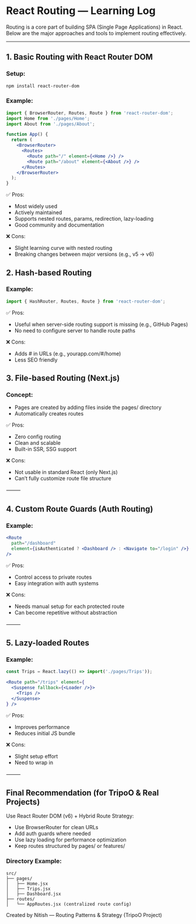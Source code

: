 # React Routing — Learning Log

Routing is a core part of building SPA (Single Page Applications) in React. Below are the major approaches and tools to implement routing effectively.

---

## 1. **Basic Routing with React Router DOM**

### Setup:
```bash
npm install react-router-dom
```

### Example:
```jsx
import { BrowserRouter, Routes, Route } from 'react-router-dom';
import Home from './pages/Home';
import About from './pages/About';

function App() {
  return (
    <BrowserRouter>
      <Routes>
        <Route path="/" element={<Home />} />
        <Route path="/about" element={<About />} />
      </Routes>
    </BrowserRouter>
  );
}
```

✅ Pros:
- Most widely used
- Actively maintained
- Supports nested routes, params, redirection, lazy-loading
- Good community and documentation

❌ Cons:
- Slight learning curve with nested routing
- Breaking changes between major versions (e.g., v5 → v6)

## 2. **Hash-based Routing**

### Example:
```jsx
import { HashRouter, Routes, Route } from 'react-router-dom';
```

✅ Pros:
- Useful when server-side routing support is missing (e.g., GitHub Pages)
- No need to configure server to handle route paths

❌ Cons:
- Adds # in URLs (e.g., yourapp.com/#/home)
- Less SEO friendly

## 3. **File-based Routing (Next.js)**

### Concept:
- Pages are created by adding files inside the pages/ directory
- Automatically creates routes

✅ Pros:
- Zero config routing
- Clean and scalable
- Built-in SSR, SSG support

❌ Cons:
- Not usable in standard React (only Next.js)
- Can’t fully customize route file structure

⸻

## 4. **Custom Route Guards (Auth Routing)**

### Example:
```jsx
<Route
  path="/dashboard"
  element={isAuthenticated ? <Dashboard /> : <Navigate to="/login" />}
/>
```

✅ Pros:
- Control access to private routes
- Easy integration with auth systems

❌ Cons:
- Needs manual setup for each protected route
- Can become repetitive without abstraction

⸻

## 5. **Lazy-loaded Routes**

### Example:
```jsx
const Trips = React.lazy(() => import('./pages/Trips'));

<Route path="/trips" element={
  <Suspense fallback={<Loader />}>
    <Trips />
  </Suspense>
} />
```

✅ Pros:
- Improves performance
- Reduces initial JS bundle

❌ Cons:
- Slight setup effort
- Need to wrap in <Suspense>

⸻

## Final Recommendation (for TripoO & Real Projects)

Use React Router DOM (v6) + Hybrid Route Strategy:

- Use BrowserRouter for clean URLs
- Add auth guards where needed
- Use lazy loading for performance optimization
- Keep routes structured by pages/ or features/

### Directory Example:
```
src/
├── pages/
│   ├── Home.jsx
│   ├── Trips.jsx
│   ├── Dashboard.jsx
├── routes/
│   └── AppRoutes.jsx (centralized route config)
```

Created by Nitish — Routing Patterns & Strategy (TripoO Project)
